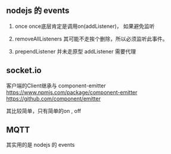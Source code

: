 

## nodejs 的 events

1. once
   once底层肯定是调用on(addListener)， 如果避免监听
2. removeAllListeners
其可能不走挨个删除，所以必须监听此事件。

3. prependListener 并未走原型 addListener
需要代理


## socket.io
客户端的Client继承与 component-emitter 
https://www.npmjs.com/package/component-emitter
https://github.com/component/emitter

其比较简单，只有简单的on , off


## MQTT
其实用的是 nodejs 的 events

